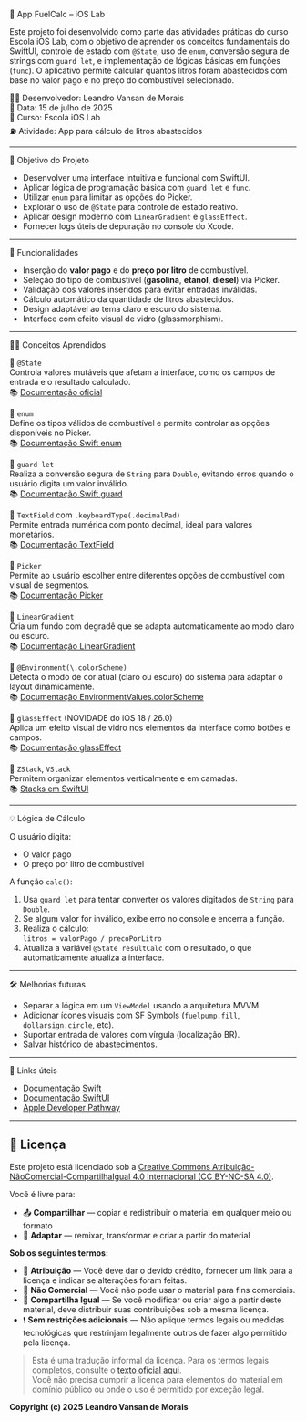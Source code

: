 📱 App FuelCalc – iOS Lab

Este projeto foi desenvolvido como parte das atividades práticas do curso Escola iOS Lab, com o objetivo de aprender os conceitos fundamentais do SwiftUI, controle de estado com `@State`, uso de `enum`, conversão segura de strings com `guard let`, e implementação de lógicas básicas em funções (`func`). O aplicativo permite calcular quantos litros foram abastecidos com base no valor pago e no preço do combustível selecionado.

🧑‍💻 Desenvolvedor: Leandro Vansan de Morais  
📅 Data: 15 de julho de 2025  
🏫 Curso: Escola iOS Lab  
⛽️ Atividade: App para cálculo de litros abastecidos

---

🎯 Objetivo do Projeto

- Desenvolver uma interface intuitiva e funcional com SwiftUI.
- Aplicar lógica de programação básica com `guard let` e `func`.
- Utilizar `enum` para limitar as opções do Picker.
- Explorar o uso de `@State` para controle de estado reativo.
- Aplicar design moderno com `LinearGradient` e `glassEffect`.
- Fornecer logs úteis de depuração no console do Xcode.

---

🚀 Funcionalidades

- Inserção do **valor pago** e do **preço por litro** de combustível.
- Seleção do tipo de combustível (**gasolina**, **etanol**, **diesel**) via Picker.
- Validação dos valores inseridos para evitar entradas inválidas.
- Cálculo automático da quantidade de litros abastecidos.
- Design adaptável ao tema claro e escuro do sistema.
- Interface com efeito visual de vidro (glassmorphism).

---

🧑‍🏫 Conceitos Aprendidos

🔹 `@State`  
Controla valores mutáveis que afetam a interface, como os campos de entrada e o resultado calculado.  
📚 [Documentação oficial](https://developer.apple.com/documentation/swiftui/state)

🔹 `enum`  
Define os tipos válidos de combustível e permite controlar as opções disponíveis no Picker.  
📚 [Documentação Swift enum](https://www.swift.org/documentation/#enumerations)

🔹 `guard let`  
Realiza a conversão segura de `String` para `Double`, evitando erros quando o usuário digita um valor inválido.  
📚 [Documentação Swift guard](https://www.swift.org/documentation/#control-flow)

🔹 `TextField` com `.keyboardType(.decimalPad)`  
Permite entrada numérica com ponto decimal, ideal para valores monetários.  
📚 [Documentação TextField](https://developer.apple.com/documentation/swiftui/textfield)

🔹 `Picker`  
Permite ao usuário escolher entre diferentes opções de combustível com visual de segmentos.  
📚 [Documentação Picker](https://developer.apple.com/documentation/swiftui/picker)

🔹 `LinearGradient`  
Cria um fundo com degradê que se adapta automaticamente ao modo claro ou escuro.  
📚 [Documentação LinearGradient](https://developer.apple.com/documentation/swiftui/lineargradient)

🔹 `@Environment(\.colorScheme)`  
Detecta o modo de cor atual (claro ou escuro) do sistema para adaptar o layout dinamicamente.  
📚 [Documentação EnvironmentValues.colorScheme](https://developer.apple.com/documentation/swiftui/environmentvalues/colorscheme)

🔹 `glassEffect` (NOVIDADE do iOS 18 / 26.0)  
Aplica um efeito visual de vidro nos elementos da interface como botões e campos.  
📚 [Documentação glassEffect](https://developer.apple.com/documentation/swiftui/view/glasseffect(_:in:))

🔹 `ZStack`, `VStack`  
Permitem organizar elementos verticalmente e em camadas.  
📚 [Stacks em SwiftUI](https://developer.apple.com/documentation/swiftui/stack)

---

💡 Lógica de Cálculo

O usuário digita:
- O valor pago
- O preço por litro de combustível

A função `calc()`:
1. Usa `guard let` para tentar converter os valores digitados de `String` para `Double`.
2. Se algum valor for inválido, exibe erro no console e encerra a função.
3. Realiza o cálculo:  
   `litros = valorPago / precoPorLitro`
4. Atualiza a variável `@State resultCalc` com o resultado, o que automaticamente atualiza a interface.

---

🛠️ Melhorias futuras

- Separar a lógica em um `ViewModel` usando a arquitetura MVVM.
- Adicionar ícones visuais com SF Symbols (`fuelpump.fill`, `dollarsign.circle`, etc).
- Suportar entrada de valores com vírgula (localização BR).
- Salvar histórico de abastecimentos.

---

📎 Links úteis

- [Documentação Swift](https://www.swift.org/getting-started/)
- [Documentação SwiftUI](https://developer.apple.com/documentation/swiftui/)
- [Apple Developer Pathway](https://developer.apple.com/programs/pathway/)

---

## 📄 Licença

Este projeto está licenciado sob a [Creative Commons Atribuição-NãoComercial-CompartilhaIgual 4.0 Internacional (CC BY-NC-SA 4.0)](https://creativecommons.org/licenses/by-nc-sa/4.0/legalcode).

Você é livre para:

- 📤 **Compartilhar** — copiar e redistribuir o material em qualquer meio ou formato  
- 🧪 **Adaptar** — remixar, transformar e criar a partir do material

**Sob os seguintes termos:**

- 📝 **Atribuição** — Você deve dar o devido crédito, fornecer um link para a licença e indicar se alterações foram feitas.  
- 🚫 **Não Comercial** — Você não pode usar o material para fins comerciais.  
- 🔁 **Compartilha Igual** — Se você modificar ou criar algo a partir deste material, deve distribuir suas contribuições sob a mesma licença.  
- ❗ **Sem restrições adicionais** — Não aplique termos legais ou medidas tecnológicas que restrinjam legalmente outros de fazer algo permitido pela licença.

> Esta é uma tradução informal da licença. Para os termos legais completos, consulte o [texto oficial aqui](https://creativecommons.org/licenses/by-nc-sa/4.0/legalcode).  
> Você não precisa cumprir a licença para elementos do material em domínio público ou onde o uso é permitido por exceção legal.

**Copyright (c) 2025 Leandro Vansan de Morais**


